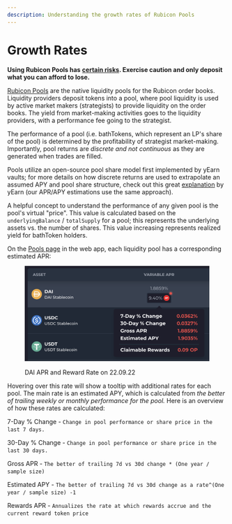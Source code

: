 ```yaml
---
description: Understanding the growth rates of Rubicon Pools
---
```


# Growth Rates

**Using Rubicon Pools has** [**certain risks**](https://docs.rubicon.finance/rubicon-docs/contracts/rubicon-pools/risks)**. Exercise caution and only deposit what you can afford to lose.**&#x20;

[Rubicon Pools](https://docs.rubicon.finance/getting-started/what-are-rubicon-pools) are the native liquidity pools for the Rubicon order books. Liquidity providers deposit tokens into a pool, where pool liquidity is used by active market makers (strategists) to provide liquidity on the order books. The yield from market-making activities goes to the liquidity providers, with a performance fee going to the strategist.

The performance of a pool (i.e. bathTokens, which represent an LP's share of the pool) is determined by the profitability of strategist market-making. Importantly, pool returns are _discrete and not continuous_ as they are generated when trades are filled.&#x20;

Pools utilize an open-source pool share model first implemented by yEarn vaults; for more details on how discrete returns are used to extrapolate an assumed APY and pool share structure, check out this great [explanation](https://docs.yearn.finance/getting-started/guides/how-to-understand-yvault-roi) by yEarn (our APR/APY estimations use the same approach).

A helpful concept to understand the performance of any given pool is the pool's virtual "price". This value is calculated based on the `underlyingBalance` / `totalSupply` for a pool; this represents the underlying assets vs. the number of shares. This value increasing represents realized yield for bathToken holders.

On the [Pools page](https://app.rubicon.finance/pools) in the web app, each liquidity pool has a corresponding estimated APR:

<figure><img src="../../.gitbook/assets/image (8).png" alt=""><figcaption><p>DAI APR and Reward Rate on 22.09.22</p></figcaption></figure>

Hovering over this rate will show a tooltip with additional rates for each pool. The main rate is an estimated APY, which is calculated from _the better of trailing weekly or monthly performance for the pool._ Here is an overview of how these rates are calculated:

7-Day % Change - `Change in pool performance or share price in the last 7 days.`

30-Day % Change - `Change in pool performance or share price in the last 30 days.`

Gross APR - `The better of trailing 7d vs 30d change * (One year / sample size)`

Estimated APY - `The better of trailing 7d vs 30d change as a rate^(One year / sample size) -1`

Rewards APR - `Annualizes the rate at which rewards accrue and the current reward token price`
